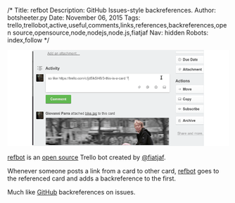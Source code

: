 /*
Title: refbot
Description: GitHub Issues-style backreferences.
Author: botsheeter.py
Date: November 06, 2015
Tags: trello,trellobot,active,useful,comments,links,references,backreferences,open source,opensource,node,nodejs,node.js,fiatjaf
Nav: hidden
Robots: index,follow
*/

[![](/content/bots/trello-bots/images/refbot.png)](https://trello.com/refbot)

[refbot](https://trello.com/refbot) is an [open source](https://github.com/websitesfortrello/refbot) Trello bot created by [@fiatjaf](https://twitter.com/fiatjaf). 

Whenever someone posts a link from a card to other card, [refbot](https://trello.com/refbot) goes to the referenced card and adds a backreference to the first.

Much like [GitHub](https://github.com/) backreferences on issues.
